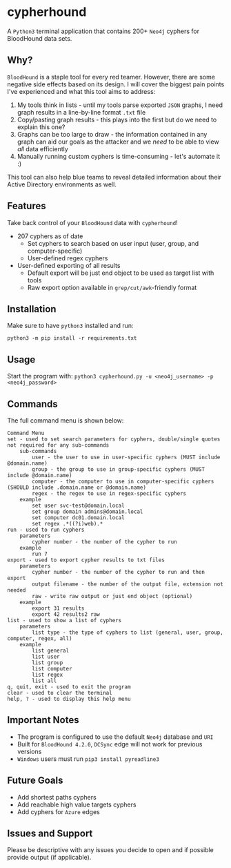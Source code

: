 # cypherhound

A `Python3` terminal application that contains 200+ `Neo4j` cyphers for BloodHound data sets.

## Why?

`BloodHound` is a staple tool for every red teamer. However, there are some negative side effects based on its design. I will cover the biggest pain points I've experienced and what this tool aims to address:

1. My tools think in lists - until my tools parse exported `JSON` graphs, I need graph results in a line-by-line format `.txt` file
2. Copy/pasting graph results - this plays into the first but do we need to explain this one?
3. Graphs can be too large to draw - the information contained in any graph can aid our goals as the attacker and we *need* to be able to view *all* data efficiently
4. Manually running custom cyphers is time-consuming - let's automate it :)

This tool can also help blue teams to reveal detailed information about their Active Directory environments as well.

## Features

Take back control of your `BloodHound` data with `cypherhound`!

- 207 cyphers as of date
  - Set cyphers to search based on user input (user, group, and computer-specific)
  - User-defined regex cyphers
- User-defined exporting of all results
  - Default export will be just end object to be used as target list with tools
  - Raw export option available in `grep/cut/awk`-friendly format

## Installation

Make sure to have `python3` installed and run:

`python3 -m pip install -r requirements.txt`

## Usage

Start the program with: `python3 cypherhound.py -u <neo4j_username> -p <neo4j_password>`

## Commands

The full command menu is shown below:

```
Command Menu
set - used to set search parameters for cyphers, double/single quotes not required for any sub-commands
    sub-commands
        user - the user to use in user-specific cyphers (MUST include @domain.name)
        group - the group to use in group-specific cyphers (MUST include @domain.name)
        computer - the computer to use in computer-specific cyphers (SHOULD include .domain.name or @domain.name)
        regex - the regex to use in regex-specific cyphers
    example
        set user svc-test@domain.local
        set group domain admins@domain.local
        set computer dc01.domain.local
        set regex .*((?i)web).*
run - used to run cyphers
    parameters
        cypher number - the number of the cypher to run
    example
        run 7
export - used to export cypher results to txt files
    parameters
        cypher number - the number of the cypher to run and then export
        output filename - the number of the output file, extension not needed
        raw - write raw output or just end object (optional)
    example
        export 31 results
        export 42 results2 raw
list - used to show a list of cyphers
    parameters
        list type - the type of cyphers to list (general, user, group, computer, regex, all)
    example
        list general
        list user
        list group
        list computer
        list regex
        list all
q, quit, exit - used to exit the program
clear - used to clear the terminal
help, ? - used to display this help menu

```

## Important Notes

- The program is configured to use the default `Neo4j` database and `URI`
- Built for `BloodHound 4.2.0`, `DCSync` edge will not work for previous versions
- `Windows` users must run `pip3 install pyreadline3`

## Future Goals

- Add shortest paths cyphers
- Add reachable high value targets cyphers
- Add cyphers for `Azure` edges

## Issues and Support

Please be descriptive with any issues you decide to open and if possible provide output (if applicable).
